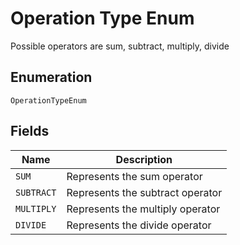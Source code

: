 
# Operation Type Enum

Possible operators are sum, subtract, multiply, divide

## Enumeration

`OperationTypeEnum`

## Fields

| Name | Description |
|  --- | --- |
| `SUM` | Represents the sum operator |
| `SUBTRACT` | Represents the subtract operator |
| `MULTIPLY` | Represents the multiply operator |
| `DIVIDE` | Represents the divide operator |

